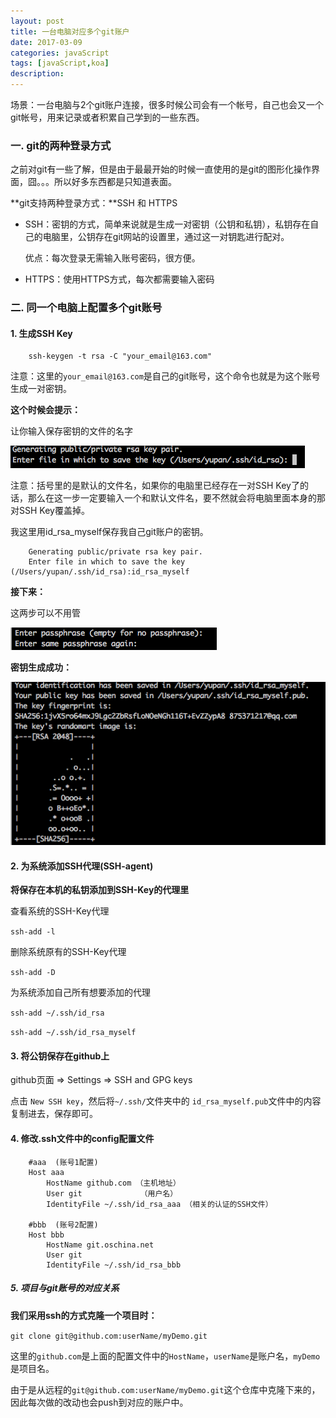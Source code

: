 ```yaml
---
layout: post
title: 一台电脑对应多个git账户
date: 2017-03-09
categories: javaScript
tags: [javaScript,koa]
description: 
---
```


场景：一台电脑与2个git账户连接，很多时候公司会有一个帐号，自己也会又一个git帐号，用来记录或者积累自己学到的一些东西。

### 一. git的两种登录方式

之前对git有一些了解，但是由于最最开始的时候一直使用的是git的图形化操作界面，囧。。。所以好多东西都是只知道表面。

**git支持两种登录方式：**SSH 和 HTTPS

- SSH：密钥的方式，简单来说就是生成一对密钥（公钥和私钥），私钥存在自己的电脑里，公钥存在git网站的设置里，通过这一对钥匙进行配对。

	优点：每次登录无需输入账号密码，很方便。
	
- HTTPS：使用HTTPS方式，每次都需要输入密码

### 二. 同一个电脑上配置多个git账号

#### 1. 生成SSH Key

```
	ssh-keygen -t rsa -C "your_email@163.com"
```

注意：这里的`your_email@163.com`是自己的git账号，这个命令也就是为这个账号生成一对密钥。

**这个时候会提示：**

让你输入保存密钥的文件的名字

![image1](/uploads/post/20170309/1.png)

注意：括号里的是默认的文件名，如果你的电脑里已经存在一对SSH Key了的话，那么在这一步一定要输入一个和默认文件名，要不然就会将电脑里面本身的那对SSH Key覆盖掉。

我这里用id_rsa_myself保存我自己git账户的密钥。

```
	Generating public/private rsa key pair.
	Enter file in which to save the key (/Users/yupan/.ssh/id_rsa):id_rsa_myself
```

**接下来：**

这两步可以不用管

![image2](/uploads/post/20170309/2.png)

**密钥生成成功：**

![image3](/uploads/post/20170309/3.png)


#### 2. 为系统添加SSH代理(SSH-agent)

**将保存在本机的私钥添加到SSH-Key的代理里**

查看系统的SSH-Key代理

`ssh-add -l`

删除系统原有的SSH-Key代理

`ssh-add -D`

为系统添加自己所有想要添加的代理

`ssh-add ~/.ssh/id_rsa`

`ssh-add ~/.ssh/id_rsa_myself`

#### 3. 将公钥保存在github上

github页面 => Settings => SSH and GPG keys

点击 `New SSH key`，然后将`~/.ssh/`文件夹中的 `id_rsa_myself.pub`文件中的内容复制进去，保存即可。

#### 4. 修改.ssh文件中的config配置文件

```
	#aaa  (账号1配置)
	Host aaa
    	HostName github.com （主机地址）
    	User git			 （用户名）
    	IdentityFile ~/.ssh/id_rsa_aaa （相关的认证的SSH文件）

	#bbb  (账号2配置)
	Host bbb
    	HostName git.oschina.net 
    	User git
    	IdentityFile ~/.ssh/id_rsa_bbb
```

##### 5. 项目与git账号的对应关系

**我们采用ssh的方式克隆一个项目时：**

`git clone git@github.com:userName/myDemo.git`

这里的`github.com`是上面的配置文件中的`HostName`，`userName`是账户名，`myDemo`是项目名。

由于是从远程的`git@github.com:userName/myDemo.git`这个仓库中克隆下来的，因此每次做的改动也会push到对应的账户中。